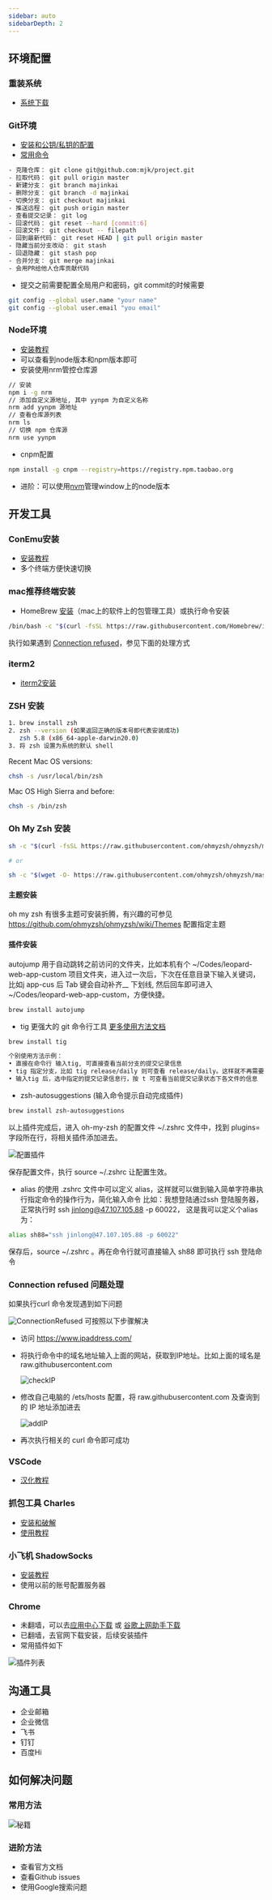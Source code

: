 ```yaml
---
sidebar: auto
sidebarDepth: 2
---
```

## 环境配置
### 重装系统
- [系统下载](https://msdn.itellyou.cn/)

### Git环境
- [安装和公钥/私钥的配置](https://www.cnblogs.com/joyho/articles/4062574.html)
- [常用命令](https://github.com/Majk1224/project)
``` bash
- 克隆仓库： git clone git@github.com:mjk/project.git
- 拉取代码： git pull origin master
- 新建分支： git branch majinkai
- 删除分支： git branch -d majinkai
- 切换分支： git checkout majinkai
- 推送远程： git push origin master
- 查看提交记录： git log 
- 回滚代码： git reset --hard [commit:6]
- 回滚文件： git checkout -- filepath
- 回到最新代码： git reset HEAD | git pull origin master
- 隐藏当前分支改动： git stash 
- 回退隐藏： git stash pop
- 合并分支： git merge majinkai
- 会用PR给他人仓库贡献代码
```
- 提交之前需要配置全局用户和密码，git commit的时候需要  
```bash
git config --global user.name "your name"  
git config --global user.email "you email"
```
### Node环境
- [安装教程](https://www.cnblogs.com/zhouyu2017/p/6485265.html)
- 可以查看到node版本和npm版本即可
- 安装使用nrm管控仓库源
```bash
// 安装
npm i -g nrm
// 添加自定义源地址, 其中 yynpm 为自定义名称
nrm add yynpm 源地址
// 查看仓库源列表
nrm ls
// 切换 npm 仓库源
nrm use yynpm
```
- cnpm配置
``` bash
npm install -g cnpm --registry=https://registry.npm.taobao.org
```
- 进阶：可以使用[nvm](https://github.com/creationix/nvm)管理window上的node版本


## 开发工具
### ConEmu安装
- [安装教程](https://www.jianshu.com/p/264e75aef8bb)
- 多个终端方便快速切换

### mac推荐终端安装

- HomeBrew [安装](https://brew.sh/)（mac上的软件上的包管理工具）或执行命令安装
``` bash
/bin/bash -c "$(curl -fsSL https://raw.githubusercontent.com/Homebrew/install/HEAD/install.sh)"
```
执行如果遇到 [Connection refused](#ConnectionRefused)，参见下面的处理方式 
### iterm2 
- [iterm2安装](https://iterm2.com/)
### ZSH 安装

``` bash
1. brew install zsh
2. zsh --version (如果返回正确的版本号即代表安装成功)
   zsh 5.8 (x86_64-apple-darwin20.0)
3. 将 zsh 设置为系统的默认 shell
```
Recent Mac OS versions:
``` bash
chsh -s /usr/local/bin/zsh
```
Mac OS High Sierra and before:
``` bash
chsh -s /bin/zsh
```
### Oh My Zsh 安装
``` bash
sh -c "$(curl -fsSL https://raw.githubusercontent.com/ohmyzsh/ohmyzsh/master/tools/install.sh)"

# or

sh -c "$(wget -O- https://raw.githubusercontent.com/ohmyzsh/ohmyzsh/master/tools/install.sh)"
```
#### 主题安装
oh my zsh 有很多主题可安装折腾，有兴趣的可参见 https://github.com/ohmyzsh/ohmyzsh/wiki/Themes 配置指定主题

#### 插件安装
   autojump
用于自动跳转之前访问的文件夹，比如本机有个 ~/Codes/leopard-web-app-custom 项目文件夹，进入过一次后，下次在任意目录下输入关键词，比如j app-cus 后 Tab 键会自动补齐__ 下划线, 然后回车即可进入 ~/Codes/leopard-web-app-custom，方便快捷。
``` bash
brew install autojump
```
- tig 更强大的 git 命令行工具
[更多使用方法文档](https://jonas.github.io/tig/)
``` bash
brew install tig

个别使用方法示例：
• 直接在命令行 输入tig, 可直接查看当前分支的提交记录信息
• tig 指定分支，比如 tig release/daily 则可查看 release/daily。这样就不再需要切换到指定分支才能查看
• 输入tig 后，选中指定的提交记录信息行，按 t 可查看当前提交记录状态下各文件的信息
```
- zsh-autosuggestions (输入命令提示自动完成插件)
``` bash
brew install zsh-autosuggestions
```
以上插件完成后，进入 oh-my-zsh 的配置文件 ~/.zshrc 文件中，找到 plugins= 字段所在行，将相关插件添加进去。

![配置插件](/study/oyzPlugins.png)

保存配置文件，执行 source ~/.zshrc  让配置生效。
- alias 的使用
.zshrc 文件中可以定义 alias，这样就可以做到输入简单字符串执行指定命令的操作行为，简化输入命令
比如：我想登陆通过ssh 登陆服务器，正常执行时 ssh jinlong@47.107.105.88 -p 60022， 这是我可以定义个alias 为：
``` bash
alias sh88="ssh jinlong@47.107.105.88 -p 60022"
```
保存后，source ~/.zshrc 。再在命令行就可直接输入 sh88 即可执行 ssh 登陆命令
###  Connection refused<span id="ConnectionRefused"> 问题处理</span>

 如果执行curl 命令发现遇到如下问题

 ![ConnectionRefused](/study/ConnectionRefused.png)
 可按照以下步骤解决
- 访问 https://www.ipaddress.com/
- 将执行命令中的域名地址输入上面的网站，获取到IP地址。比如上面的域名是 raw.githubusercontent.com

  ![checkIP](/study/checkIP.png)

- 修改自己电脑的 /ets/hosts 配置，将 raw.githubusercontent.com 及查询到的 IP 地址添加进去
  
  ![addIP](/study/addIP.png)

- 再次执行相关的 curl 命令即可成功
### VSCode
- [汉化教程](https://jingyan.baidu.com/article/7e44095377c9d12fc1e2ef5b.html)
### 抓包工具 Charles
- [安装和破解](https://zhubangbang.com/charles-crack-version-free-download-and-install-tutorial.html)
- [使用教程](http://www.cnblogs.com/jiayuchn-test/p/8875105.html)
### 小飞机 ShadowSocks
- [安装教程](https://gitman6.github.io/cshow/windows.html)
- 使用以前的账号配置服务器
### Chrome
- 未翻墙，可以去[应用中心下载](https://pc.qq.com/detail/1/detail_2661.html) 或 [谷歌上网助手下载](http://googlehelper.net/)
- 已翻墙，去官网下载安装，后续安装插件
- 常用插件如下   

![插件列表](/study/FastStoneEditor.jpg)

## 沟通工具
- 企业邮箱
- 企业微信
- 飞书
- 钉钉
- 百度Hi

## 如何解决问题
### 常用方法
![秘籍](/study/baidu.png)
### 进阶方法
- 查看官方文档
- 查看Github issues
- 使用Google搜索问题